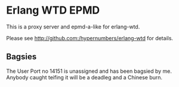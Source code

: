 Erlang WTD EPMD
===============

This is a proxy server and epmd-a-like for erlang-wtd.

Please see http://github.com:/hypernumbers/erlang-wtd for details.

Bagsies
-------

The User Port no 14151 is unassigned and has been bagsied by me. Anybody caught teifing it will be a deadleg and a Chinese burn.